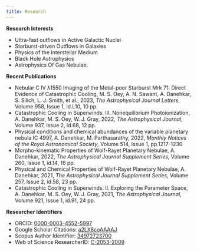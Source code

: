 ```yaml
---
title: Research
---
```


**Research Interests**

- Ultra-fast outflows in Active Galactic Nuclei
- Starburst-driven Outflows in Galaxies
- Physics of the Interstellar Medium
- Black Hole Astrophysics
- Astrophysics Of Gas Nebulae.


**Recent Publications**

- Nebular C IV λ1550 Imaging of the Metal-poor Starburst Mrk 71: Direct Evidence of Catastrophic Cooling, M. S. Oey, A. N. Sawant, A. Danehkar, S. Silich, L. J. Smith, et al., 2023, *The Astrophysical Journal Letters*, Volume 958, Issue 1, id.L10, 10 pp.
- Catastrophic Cooling in Superwinds. III. Nonequilibrium Photoionization, A. Danehkar, M. S. Oey, W. J. Gray, 2022, *The Astrophysical Journal*, Volume 937, Issue 2, id.68, 12 pp.
- Physical conditions and chemical abundances of the variable planetary nebula IC 4997, A. Danehkar, M. Parthasarathy, 2022, *Monthly Notices of the Royal Astronomical Society*, Volume 514, Issue 1, pp.1217-1230
- Morpho-kinematic Properties of Wolf-Rayet Planetary Nebulae, A. Danehkar, 2022, *The Astrophysical Journal Supplement Series*, Volume 260, Issue 1, id.14, 16 pp.
- Physical and Chemical Properties of Wolf-Rayet Planetary Nebulae, A. Danehkar, 2021, *The Astrophysical Journal Supplement Series*, Volume 257, Issue 2, id.58, 23 pp.
- Catastrophic Cooling in Superwinds. II. Exploring the Parameter Space, A. Danehkar, M. S. Oey, W. J. Gray, 2021, *The Astrophysical Journal*, Volume 921, Issue 1, id.91, 24 pp.

**Researcher Identifiers**

- ORCID: [0000-0003-4552-5997](https://orcid.org/0000-0003-4552-5997)
- Google Scholar Citations: [a2LX8coAAAAJ](https://scholar.google.com/citations?user=a2LX8coAAAAJ)
- Scopus Author Identifier: [34972723700](http://www.scopus.com/authid/detail.uri?authorId=34972723700)
- Web of Science ResearcherID: [C-2053-2009](https://www.webofscience.com/wos/author/rid/C-2053-2009)

